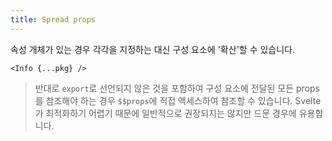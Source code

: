 ```yaml
---
title: Spread props
---
```


속성 개체가 있는 경우 각각을 지정하는 대신 구성 요소에 '확산'할 수 있습니다.

```svelte
<Info {...pkg} />
```

> 반대로 `export`로 선언되지 않은 것을 포함하여 구성 요소에 전달된 모든 props를 참조해야 하는 경우 `$$props`에 직접 액세스하여 참조할 수 있습니다. Svelte가 최적화하기 어렵기 때문에 일반적으로 권장되지는 않지만 드문 경우에 유용합니다.
